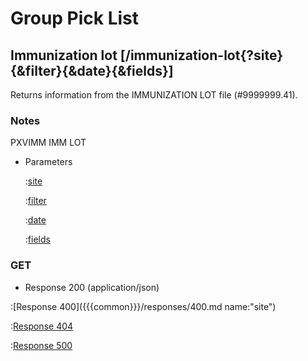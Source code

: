 # Group Pick List

## Immunization lot [/immunization-lot{?site}{&filter}{&date}{&fields}]

Returns information from the IMMUNIZATION LOT file (#9999999.41).

### Notes

PXVIMM IMM LOT

+ Parameters

    :[site]({{{common}}}/parameters/site.md)

    :[filter]({{{common}}}/parameters/immunization-filter.md)

    :[date]({{{common}}}/parameters/date.md)

    :[fields]({{{common}}}/parameters/fields.md)

### GET

+ Response 200 (application/json)

:[Response 400]({{{common}}}/responses/400.md name:"site")

:[Response 404]({{{common}}}/responses/404.md)

:[Response 500]({{{common}}}/responses/500.md)


